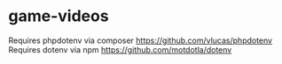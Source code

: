 # game-videos

Requires phpdotenv via composer https://github.com/vlucas/phpdotenv
Requires dotenv via npm https://github.com/motdotla/dotenv
